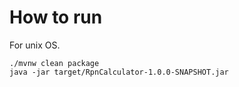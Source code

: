 # How to run
For unix OS. 
```shell script
./mvnw clean package
java -jar target/RpnCalculator-1.0.0-SNAPSHOT.jar
``` 
